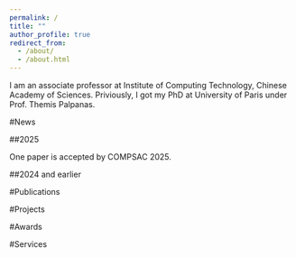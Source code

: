 ```yaml
---
permalink: /
title: ""
author_profile: true
redirect_from: 
  - /about/
  - /about.html
---
```

I am an associate professor at Institute of Computing Technology, Chinese Academy of Sciences.
Priviously, I got my PhD at University of Paris under Prof. Themis Palpanas.

  
#News


##2025

One paper is accepted by COMPSAC 2025.

##2024 and earlier



#Publications





#Projects




#Awards



#Services
